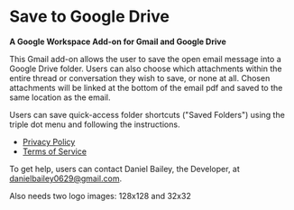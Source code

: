 # Save to Google Drive
**A Google Workspace Add-on for Gmail and Google Drive**

This Gmail add-on allows the user to save the open email message into a Google Drive folder. Users can also choose which attachments within the entire thread or conversation they wish to save, or none at all. Chosen attachments will be linked at the bottom of the email pdf and saved to the same location as the email.

Users can save quick-access folder shortcuts ("Saved Folders") using the triple dot menu and following the instructions.

* [Privacy Policy](s2gdPrivacyPolicy.md)<br>
* [Terms of Service](s2gdTermsOfService.md)<br>

To get help, users can contact Daniel Bailey, the Developer, at danielbailey0629@gmail.com.


Also needs two logo images: 128x128 and 32x32
